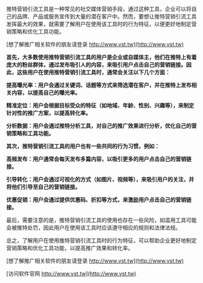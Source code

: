 推特营销引流工具是一种常见的社交媒体营销手段，通过这种工具，企业可以将自己的品牌、产品或服务宣传到大量的潜在客户中。然而，要想让推特营销引流工具发挥最大的效果，就需要了解用户在使用该工具时的行为特征，以便更好地制定营销策略和优化工具功能。

[想了解推广相关软件的朋友请登录 http://www.vst.tw](http://www.vst.tw)

**首先，大多数使用推特营销引流工具的用户是企业或自媒体主，他们在推特上有着庞大的粉丝群体，通过发布吸引人的内容，来吸引用户点击自己的营销链接。因此，这些用户在使用推特营销引流工具时，通常会关注以下几个方面：**

**提高曝光率：用户会通过关键词、话题等方式来筛选潜在客户，并在推特上发布相关内容，以提高自己的曝光率。**

**精准定位：用户会根据目标受众的特征（如地域、年龄、性别、兴趣等），来制定针对性的推广方案，以提高转化率。**

**分析数据：用户会通过推特分析工具，对自己的推广效果进行分析，优化自己的营销策略和工具功能。**

**其次，推特营销引流工具的用户也有一些共同的行为习惯，例如：**

**高频发布：用户通常会每天发布多篇内容，以吸引更多的用户点击自己的营销链接。**

**引导转化：用户会通过可视化的方式（如图片、视频等），来吸引用户的关注，并将他们引导至自己的营销链接。**

**优惠促销：用户会通过提供优惠码、折扣等方式，来激励用户点击自己的营销链接。**

最后，需要注意的是，推特营销引流工具的使用也存在一些风险，如滥用工具可能会被推特处罚，因此用户在使用该工具时应该遵守相应的规则和法律法规。

总之，了解用户在使用推特营销引流工具时的行为特征，可以帮助企业更好地制定营销策略和优化工具功能，以提高推广效果和转化率。

[想了解推广相关软件的朋友请登录 http://www.vst.tw](http://www.vst.tw)


[访问软件官网 http://www.vst.tw](http://www.vst.tw)
